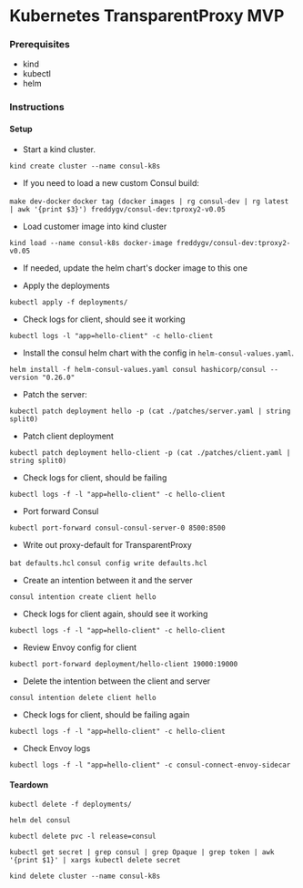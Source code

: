 # Kubernetes TransparentProxy MVP

### Prerequisites
- kind
- kubectl
- helm

### Instructions

#### Setup
* Start a kind cluster.

`kind create cluster --name consul-k8s`

* If you need to load a new custom Consul build:

`make dev-docker`
`docker tag (docker images | rg consul-dev | rg latest  | awk '{print $3}') freddygv/consul-dev:tproxy2-v0.05`

* Load customer image into kind cluster

`kind load --name consul-k8s docker-image freddygv/consul-dev:tproxy2-v0.05`

* If needed, update the helm chart's docker image to this one

* Apply the deployments

`kubectl apply -f deployments/`

* Check logs for client, should see it working

`kubectl logs -l "app=hello-client" -c hello-client`

* Install the consul helm chart with the config in `helm-consul-values.yaml`.

`helm install -f helm-consul-values.yaml consul hashicorp/consul --version "0.26.0"`

* Patch the server:

`kubectl patch deployment hello -p (cat ./patches/server.yaml | string split0)`

* Patch client deployment

`kubectl patch deployment hello-client -p (cat ./patches/client.yaml | string split0)`

* Check logs for client, should be failing

`kubectl logs -f -l "app=hello-client" -c hello-client`

* Port forward Consul

`kubectl port-forward consul-consul-server-0 8500:8500`

* Write out proxy-default for TransparentProxy

`bat defaults.hcl`
`consul config write defaults.hcl`

* Create an intention between it and the server

`consul intention create client hello`

* Check logs for client again, should see it working

`kubectl logs -f -l "app=hello-client" -c hello-client`

* Review Envoy config for client

`kubectl port-forward deployment/hello-client 19000:19000`

* Delete the intention between the client and server

`consul intention delete client hello`

* Check logs for client, should be failing again

`kubectl logs -f -l "app=hello-client" -c hello-client`

* Check Envoy logs

`kubectl logs -f -l "app=hello-client" -c consul-connect-envoy-sidecar`

#### Teardown
`kubectl delete -f deployments/`

`helm del consul`

`kubectl delete pvc -l release=consul`

`kubectl get secret | grep consul | grep Opaque | grep token | awk '{print $1}' | xargs kubectl delete secret`

`kind delete cluster --name consul-k8s`